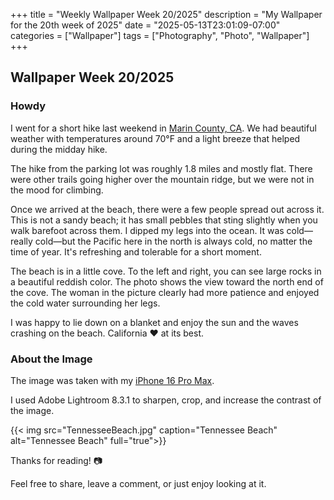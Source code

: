 +++
title = "Weekly Wallpaper Week 20/2025"
description = "My Wallpaper for the 20th week of 2025"
date = "2025-05-13T23:01:09-07:00"
categories = ["Wallpaper"]
tags = ["Photography", "Photo", "Wallpaper"]
+++

## Wallpaper Week 20/2025

### Howdy

I went for a short hike last weekend in [Marin County, CA](https://en.wikipedia.org/wiki/Marin_County%2C_California "Marin County"). We had beautiful weather with temperatures around 70°F and a light breeze that helped during the midday hike.

The hike from the parking lot was roughly 1.8 miles and mostly flat. There were other trails going higher over the mountain ridge, but we were not in the mood for climbing.

Once we arrived at the beach, there were a few people spread out across it. This is not a sandy beach; it has small pebbles that sting slightly when you walk barefoot across them. I dipped my legs into the ocean. It was cold—really cold—but the Pacific here in the north is always cold, no matter the time of year. It's refreshing and tolerable for a short moment.

The beach is in a little cove. To the left and right, you can see large rocks in a beautiful reddish color. The photo shows the view toward the north end of the cove. The woman in the picture clearly had more patience and enjoyed the cold water surrounding her legs.

I was happy to lie down on a blanket and enjoy the sun and the waves crashing on the beach. California ❤️ at its best.

### About the Image

The image was taken with my [iPhone 16 Pro Max](https://www.apple.com/iphone-16-pro/ "iPhone 16 Pro Max").

I used Adobe Lightroom 8.3.1 to sharpen, crop, and increase the contrast of the image.

{{< img src="TennesseeBeach.jpg" caption="Tennessee Beach" alt="Tennessee Beach" full="true">}}

Thanks for reading! 📷

Feel free to share, leave a comment, or just enjoy looking at it.
